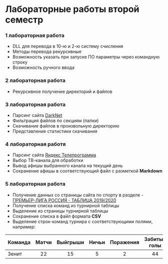 # Лабораторные работы второй семестр

### 1 лабораторная работа
- DLL для перевода в 10-ю и 2-ю систему счисления
- Методы перевода рекурсивные
- Возможность указать при запуске ПО параметры через командную строку
- Возможность ручного ввода

### 2 лабораторная работа
- Рекурсивное получение директорий и файлов

### 3 лабораторная работа
- Парсинг сайта [DarkNet](https://pcoding.ru/darkNet.php)
- Фильтрация файлов по секциям (папки)
- Скачивание файлов в произвольную директорию
- Представление статистики скачивания

### 4 лабораторная работя
- Парсинг сайта [Яндекс Телепрограмма](https://tv.yandex.ru)
- Выбор ТВ-канала для обработки
- Вывод афишы выбранного канала на текущий день
- Сохранение афишы в соответствующий файл с разметкой **Markdown**

### 5 лабораторная работа
- Получение данных со страницы сайта по спорту в разделе - [ПРЕМЬЕР-ЛИГА РОССИЯ - ТАБЛИЦА 2019/2020](https://www.sports.ru/rfpl/table/)
- Получение списка команд из турнирной таблицы
- Выделение из страницы турнирной таблицы
- Сохранение списка в файл формата **CSV**
- Выделение строк-команд турнира с соответствующими полями, например:

Команда|Матчи|Выйгрыши|Ничьи|Поражения|Забитые голы|Пропущенные голы|Очки в турнире
:-|:-:|:-:|:-:|:-:|:-:|:-:|:-:
Зенит|22|15|5|2|44|10|50
